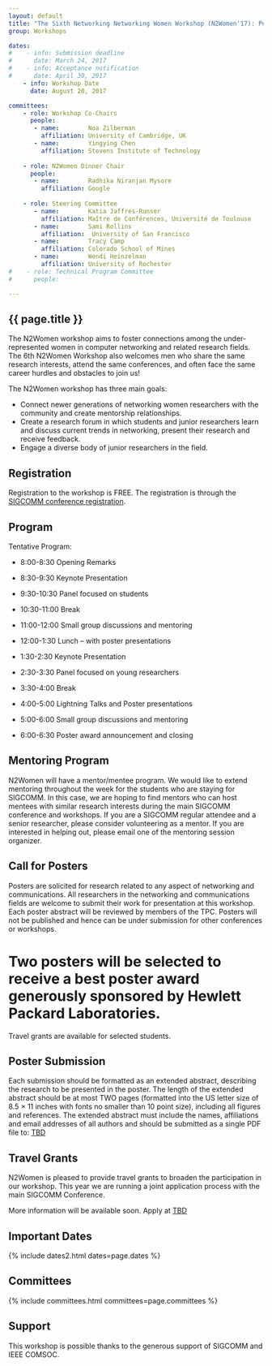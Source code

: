 ```yaml
---
layout: default
title: "The Sixth Networking Networking Women Workshop (N2Women'17): Personal Development Workshop"
group: Workshops

dates:
#    - info: Submission deadline
#      date: March 24, 2017
#    - info: Acceptance notification
#      date: April 30, 2017
    - info: Workshop Date
      date: August 20, 2017

committees:
    - role: Workshop Co-Chairs
      people:
       - name:        Noa Zilberman
         affiliation: University of Cambridge, UK
       - name:        Yingying Chen
         affiliation: Stevens Institute of Technology 
         
    - role: N2Women Dinner Chair 
      people:
       - name:        Radhika Niranjan Mysore
         affiliation: Google
         
    - role: Steering Committee
       - name:        Katia Jaffres-Runser
         affiliation: Maître de Conférences, Université de Toulouse
       - name:        Sami Rollins
         affiliation:  University of San Francisco
       - name:        Tracy Camp
         affiliation: Colorado School of Mines
       - name:        Wendi Heinzelman
         affiliation: University of Rochester
#    - role: Technical Program Committee
#      people:

---
```


## {{ page.title }}

The N2Women workshop aims to foster connections among the under-represented women in computer networking and related research fields. The 6th N2Women Workshop also welcomes men who share the same research interests, attend the same conferences, and often face the same career hurdles and obstacles to join us!

The N2Women workshop has three main goals:

* Connect newer generations of networking women researchers with the community and create mentorship relationships. 
* Create a research forum in which students and junior researchers learn and discuss current trends in networking, present their research and receive feedback. 
* Engage a diverse body of junior researchers in the field. 

## Registration

Registration to the workshop is FREE.
The registration is through the [SIGCOMM conference registration](#TBD).
 

<!-- ## Technical Program -->

<!-- TBD -->

## Program

Tentative Program:

* 8:00-8:30 Opening Remarks

* 8:30-9:30 Keynote Presentation

* 9:30-10:30 Panel focused on students

* 10:30-11:00 Break

* 11:00-12:00 Small group discussions and mentoring

* 12:00-1:30 Lunch – with poster presentations

* 1:30-2:30 Keynote Presentation

* 2:30-3:30 Panel focused on young researchers

* 3:30-4:00 Break

* 4:00-5:00 Lightning Talks and Poster presentations

* 5:00-6:00 Small group discussions and mentoring

* 6:00-6:30 Poster award announcement and closing


## Mentoring Program

N2Women will have a mentor/mentee program. We would like to extend mentoring throughout the week for the students who are staying for SIGCOMM. In this case, we are hoping to find mentors who can host mentees with similar research interests during the main SIGCOMM conference and workshops. If you are a SIGCOMM regular attendee and a senior researcher, please consider volunteering as a mentor. If you are interested in helping out, please email one of the mentoring session organizer.

## Call for Posters

Posters are solicited for research related to any aspect of networking and communications. All researchers in the networking and communications fields are welcome to submit their work for presentation at this workshop. Each poster abstract will be reviewed by members of the TPC. Posters will not be published and hence can be under submission for other conferences or workshops. 
# Two posters will be selected to receive a best poster award generously sponsored by Hewlett Packard Laboratories. 
Travel grants are available for selected students.

## Poster Submission

Each submission should be formatted as an extended abstract, describing the research to be presented in the poster. The length of the extended abstract should be at most TWO pages (formatted into the US letter size of 8.5 × 11 inches with fonts no smaller than 10 point size), including all figures and references. The extended abstract must include the names, affiliations and email addresses of all authors and should be submitted as a single PDF file to: [TBD](#TBD)

## Travel Grants

N2Women is pleased to provide travel grants to broaden the participation in our workshop. This year we are running a joint application process with the main SIGCOMM Conference. 

More information will be available soon. Apply at [TBD](#TBD)

## Important Dates

 {% include dates2.html dates=page.dates %}


## Committees

{% include committees.html committees=page.committees %}

## Support

This workshop is possible thanks to the generous support of SIGCOMM and IEEE COMSOC.
